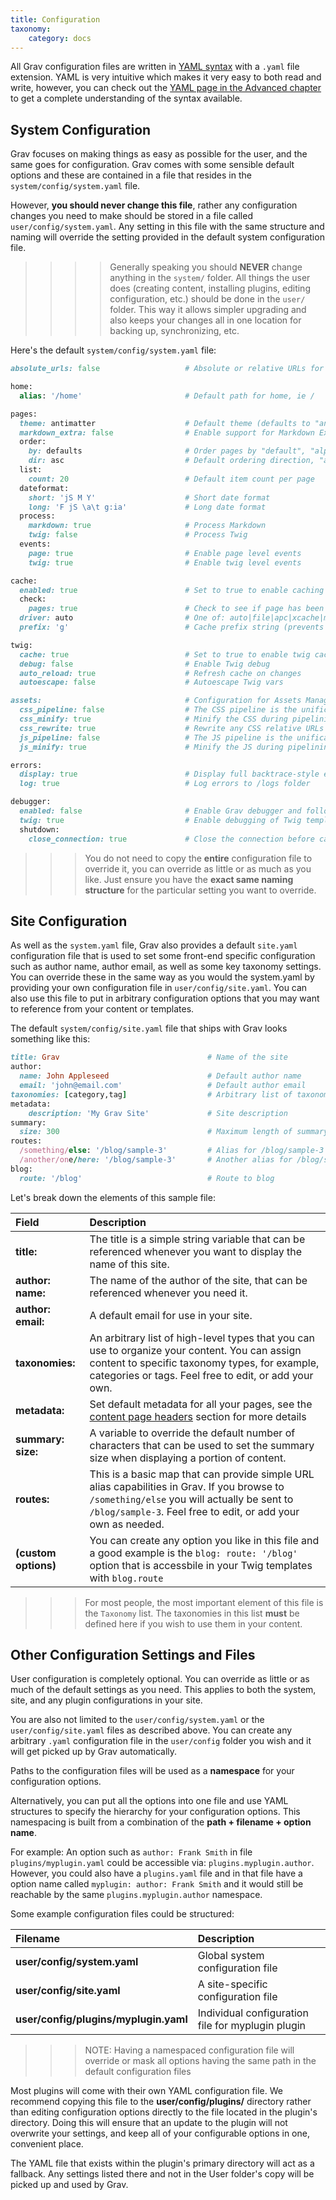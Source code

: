 ```yaml
---
title: Configuration
taxonomy:
    category: docs
---
```


All Grav configuration files are written in [YAML syntax](../../advanced/yaml) with a `.yaml` file extension.  YAML is very intuitive which makes it very easy to both read and write, however, you can check out the [YAML page in the Advanced chapter](../advanced/yaml) to get a complete understanding of the syntax available.

## System Configuration

Grav focuses on making things as easy as possible for the user, and the same goes for configuration.  Grav comes with some sensible default options and these are contained in a file that resides in the `system/config/system.yaml` file.

However, **you should never change this file**, rather any configuration changes you need to make should be stored in a file called `user/config/system.yaml`.  Any setting in this file with the same structure and naming will override the setting provided in the default system configuration file.

>>>> Generally speaking you should **NEVER** change anything in the `system/` folder.  All things the user does (creating content, installing plugins, editing configuration, etc.) should be done in the `user/` folder.  This way it allows simpler upgrading and also keeps your changes all in one location for backing up, synchronizing, etc.

Here's the default `system/config/system.yaml` file:

```ruby
absolute_urls: false                   # Absolute or relative URLs for `base_url`

home:
  alias: '/home'                       # Default path for home, ie /

pages:
  theme: antimatter                    # Default theme (defaults to "antimatter" theme)
  markdown_extra: false                # Enable support for Markdown Extra support (GFM by default)
  order:
    by: defaults                       # Order pages by "default", "alpha" or "date"
    dir: asc                           # Default ordering direction, "asc" or "desc"
  list:
    count: 20                          # Default item count per page
  dateformat:
    short: 'jS M Y'                    # Short date format
    long: 'F jS \a\t g:ia'             # Long date format
  process:
    markdown: true                     # Process Markdown
    twig: false                        # Process Twig
  events:
    page: true                         # Enable page level events
    twig: true                         # Enable twig level events

cache:
  enabled: true                        # Set to true to enable caching
  check:
    pages: true                        # Check to see if page has been modifying to flush the cache
  driver: auto                         # One of: auto|file|apc|xcache|memcache|memcached|wincache
  prefix: 'g'                          # Cache prefix string (prevents cache conflicts)

twig:
  cache: true                          # Set to true to enable twig caching
  debug: false                         # Enable Twig debug
  auto_reload: true                    # Refresh cache on changes
  autoescape: false                    # Autoescape Twig vars

assets:                                # Configuration for Assets Manager (JS, CSS)
  css_pipeline: false                  # The CSS pipeline is the unification of multiple CSS resources into one file
  css_minify: true                     # Minify the CSS during pipelining
  css_rewrite: true                    # Rewrite any CSS relative URLs during pipelining
  js_pipeline: false                   # The JS pipeline is the unification of multiple JS resources into one file
  js_minify: true                      # Minify the JS during pipelining

errors:
  display: true                        # Display full backtrace-style error page
  log: true                            # Log errors to /logs folder

debugger:
  enabled: false                       # Enable Grav debugger and following settings
  twig: true                           # Enable debugging of Twig templates
  shutdown:
    close_connection: true             # Close the connection before calling onShutdown(). false for debugging
```

>>> You do not need to copy the **entire** configuration file to override it, you can override as little or as much as you like.  Just ensure you have the **exact same naming structure** for the particular setting you want to override.

## Site Configuration

As well as the `system.yaml` file, Grav also provides a default `site.yaml` configuration file that is used to set some front-end specific configuration such as author name, author email, as well as some key taxonomy settings.  You can override these in the same way as you would the system.yaml by providing your own configuration file in `user/config/site.yaml`. You can also use this file to put in arbitrary configuration options that you may want to reference from your content or templates.

The default `system/config/site.yaml` file that ships with Grav looks something like this:

```ruby
title: Grav                                 # Name of the site
author:
  name: John Appleseed                      # Default author name
  email: 'john@email.com'                   # Default author email
taxonomies: [category,tag]                  # Arbitrary list of taxonomy types
metadata:
    description: 'My Grav Site'             # Site description
summary:
  size: 300                                 # Maximum length of summary (characters)
routes:
  /something/else: '/blog/sample-3'         # Alias for /blog/sample-3
  /another/one/here: '/blog/sample-3'       # Another alias for /blog/sample-3
blog:
  route: '/blog'                            # Route to blog
```

Let's break down the elements of this sample file:

| Field            | Description                                                                                                                                                                                                  |
| :----------      | :----------                                                                                                                                                                                                  |
| **title:**        | The title is a simple string variable that can be referenced whenever you want to display the name of this site.                                                                                             |
| **author: name:**  | The name of the author of the site, that can be referenced whenever you need it.                                                                                                                             |
| **author: email:** | A default email for use in your site.                                                                                                                                                                        |
| **taxonomies:**   | An arbitrary list of high-level types that you can use to organize your content.  You can assign content to specific taxonomy types, for example, categories or tags. Feel free to edit, or add your own.    |
| **metadata:** | Set default metadata for all your pages, see the [content page headers](../../content/headers) section for more details |
| **summary: size:** | A variable to override the default number of characters that can be used to set the summary size when displaying a portion of content.                                                                       |
| **routes:**       | This is a basic map that can provide simple URL alias capabilities in Grav.  If you browse to `/something/else` you will actually be sent to `/blog/sample-3`. Feel free to edit, or add your own as needed. |
| **(custom options)** | You can create any option you like in this file and a good example is the `blog: route: '/blog'` option that is accessbile in your Twig templates with `blog.route` |

>>> For most people, the most important element of this file is the `Taxonomy` list.  The taxonomies in this list **must** be defined here if you wish to use them in your content.

## Other Configuration Settings and Files

User configuration is completely optional. You can override as little or as much of the default settings as you need. This applies to both the system, site, and any plugin configurations in your site.

You are also not limited to the `user/config/system.yaml` or the `user/config/site.yaml` files as described above. You can create any arbitrary `.yaml` configuration file in the `user/config` folder you wish and it will get picked up by Grav automatically.

Paths to the configuration files will be used as a **namespace** for your configuration options.

Alternatively, you can put all the options into one file and use YAML structures to specify the hierarchy for your configuration options. This namespacing is built from a combination of the **path + filename + option name**.

For example: An option such as `author: Frank Smith` in file `plugins/myplugin.yaml` could be accessible via: `plugins.myplugin.author`. However, you could also have a `plugins.yaml` file and in that file have a option name called `myplugin: author: Frank Smith` and it would still be reachable by the same `plugins.myplugin.author` namespace.

Some example configuration files could be structured:

| Filename                              | Description                                       |
| :----------                           | :----------                                       |
| **user/config/system.yaml**           | Global system configuration file                  |
| **user/config/site.yaml**             | A site-specific configuration file                |
| **user/config/plugins/myplugin.yaml** | Individual configuration file for myplugin plugin |

>>> NOTE: Having a namespaced configuration file will override or mask all options having the same path in the default configuration files

Most plugins will come with their own YAML configuration file. We recommend copying this file to the **user/config/plugins/** directory rather than editing configuration options directly to the file located in the plugin's directory. Doing this will ensure that an update to the plugin will not overwrite your settings, and keep all of your configurable options in one, convenient place.

The YAML file that exists within the plugin's primary directory will act as a fallback. Any settings listed there and not in the User folder's copy will be picked up and used by Grav.
